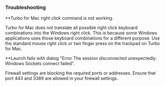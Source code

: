 ### Troubleshooting

**Turbo for Mac right click command is not working.

Turbo for Mac does not translate all possible right click keyboard combinations into the Windows right click. This is because some Windows applications uses those keyboard combinations for a different purpose. Use the standard mouse right click or two finger press on the trackpad on Turbo for Mac.

**Launch fails with dialog "Error The session disconnected unexpectedly: Windows Sockets connect failed".

Firewall settings are blocking the required ports or addresses. Ensure that port 443 and 3389 are allowed in your firewall settings.